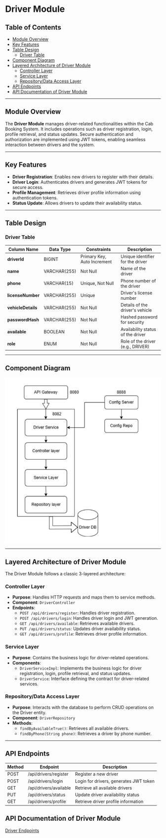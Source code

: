 # Driver Module

## Table of Contents
- [Module Overview](#module-overview)
- [Key Features](#key-features)
- [Table Design](#table-design)
    - [Driver Table](#driver-table)
- [Component Diagram](#component-diagram)
- [Layered Architecture of Driver Module](#layered-architecture-of-driver-module)
    - [Controller Layer](#controller-layer)
    - [Service Layer](#service-layer)
    - [Repository/Data Access Layer](#repositorydata-access-layer)
- [API Endpoints](#api-endpoints)
- [API Documentation of Driver Module](#api-documentation-of-driver-module)

---

## Module Overview

The **Driver Module** manages driver-related functionalities within the Cab Booking System. It includes operations such as driver registration, login, profile retrieval, and status updates. Secure authentication and authorization are implemented using JWT tokens, enabling seamless interaction between drivers and the system.

---

## Key Features
- **Driver Registration**: Enables new drivers to register with their details.
- **Driver Login**: Authenticates drivers and generates JWT tokens for secure access.
- **Profile Management**: Retrieves driver profile information using authentication tokens.
- **Status Update**: Allows drivers to update their availability status.

---

## Table Design

### Driver Table
| Column Name       | Data Type         | Constraints                  | Description                       |
|-------------------|-------------------|------------------------------|-----------------------------------|
| **driverId**      | BIGINT            | Primary Key, Auto Increment  | Unique identifier for the driver  |
| **name**          | VARCHAR(255)      | Not Null                     | Name of the driver                |
| **phone**         | VARCHAR(15)       | Unique, Not Null             | Phone number of the driver        |
| **licenseNumber** | VARCHAR(255)      | Unique                       | Driver's license number           |
| **vehicleDetails**| VARCHAR(255)      | Not Null                     | Details of the driver's vehicle   |
| **passwordHash**  | VARCHAR(255)      | Not Null                     | Hashed password for security      |
| **available**     | BOOLEAN           | Not Null                     | Availability status of the driver |
| **role**          | ENUM              | Not Null                     | Role of the driver (e.g., DRIVER) |

---

## Component Diagram

![Driver component diagram](component/driver.png)

---

## Layered Architecture of Driver Module

The Driver Module follows a classic 3-layered architecture:

### Controller Layer
- **Purpose**: Handles HTTP requests and maps them to service methods.
- **Component**: `DriverController`
- **Endpoints**:
    - `POST /api/drivers/register`: Handles driver registration.
    - `POST /api/drivers/login`: Handles driver login and JWT generation.
    - `GET /api/drivers/available`: Retrieves available drivers.
    - `PUT /api/drivers/status`: Updates driver availability status.
    - `GET /api/drivers/profile`: Retrieves driver profile information.

### Service Layer
- **Purpose**: Contains the business logic for driver-related operations.
- **Components**:
    - `DriverServiceImpl`: Implements the business logic for driver registration, login, profile retrieval, and status updates.
    - `DriverService`: Interface defining the contract for driver-related services.

### Repository/Data Access Layer
- **Purpose**: Interacts with the database to perform CRUD operations on the Driver entity.
- **Component**: `DriverRepository`
- **Methods**:
    - `findByAvailableTrue()`: Retrieves all available drivers.
    - `findByPhone(String phone)`: Retrieves a driver by phone number.

---

## API Endpoints

| Method | Endpoint                   | Description                               |
|--------|----------------------------|-------------------------------------------|
| POST   | /api/drivers/register      | Register a new driver                     |
| POST   | /api/drivers/login         | Login for drivers, generates JWT token   |
| GET    | /api/drivers/available     | Retrieve all available drivers            |
| PUT    | /api/drivers/status        | Update driver availability status         |
| GET    | /api/drivers/profile       | Retrieve driver profile information       |


## API Documentation of Driver Module

 [Driver Endpoints](../API_documentation/Driver.md)
 